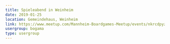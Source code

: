 ```yaml
---
title: Spieleabend in Weinheim 
date: 2019-01-25
location: Gemeindehaus, Weinheim
link: https://www.meetup.com/Mannheim-Boardgames-Meetup/events/nkrcdpyzcbhc/
usergroup: bogama
type: usergroup
---
```

